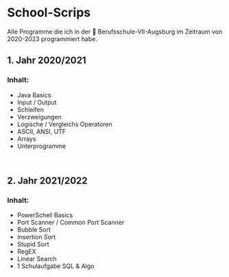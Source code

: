 # School-Scrips
Alle Programme die ich in der  🏫 Berufsschule-VII-Augsburg im Zeitraum von 2020-2023 programmiert habe.

## 1. Jahr 2020/2021
### Inhalt: 

  - Java Basics
  - Input / Output 
  - Schleifen
  - Verzweigungen
  - Logische / Vergleichs Operatoren
  - ASCII, ANSI, UTF
  - Arrays
  - Unterprogramme

<br>

## 2. Jahr 2021/2022
### Inhalt: 

  - PowerSchell Basics
  - Port Scanner / Common Port Scanner
  - Bubble Sort
  - Insertion Sort
  - Stupid Sort
  - RegEX
  - Linear Search
  - 1 Schulaufgabe SQL & Algo

